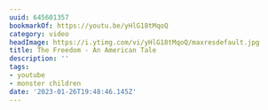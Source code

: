 ```yaml
---
uuid: 645601357
bookmarkOf: https://youtu.be/yHlG18tMqoQ
category: video
headImage: https://i.ytimg.com/vi/yHlG18tMqoQ/maxresdefault.jpg
title: The Freedom - An American Tale
description: ''
tags:
- youtube
- monster children
date: '2023-01-26T19:48:46.145Z'
---
```



